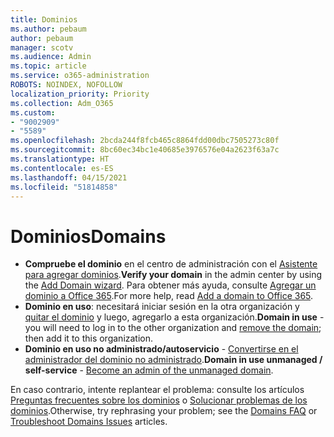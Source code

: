 ```yaml
---
title: Dominios
ms.author: pebaum
author: pebaum
manager: scotv
ms.audience: Admin
ms.topic: article
ms.service: o365-administration
ROBOTS: NOINDEX, NOFOLLOW
localization_priority: Priority
ms.collection: Adm_O365
ms.custom:
- "9002909"
- "5589"
ms.openlocfilehash: 2bcda244f8fcb465c8864fdd00dbc7505273c80f
ms.sourcegitcommit: 8bc60ec34bc1e40685e3976576e04a2623f63a7c
ms.translationtype: HT
ms.contentlocale: es-ES
ms.lasthandoff: 04/15/2021
ms.locfileid: "51814858"
---
```

# <a name="domains"></a><span data-ttu-id="d73e6-102">Dominios</span><span class="sxs-lookup"><span data-stu-id="d73e6-102">Domains</span></span>

- <span data-ttu-id="d73e6-103">**Compruebe el dominio** en el centro de administración con el [Asistente para agregar dominios](https://admin.microsoft.com/Adminportal#/Domains/Wizard).</span><span class="sxs-lookup"><span data-stu-id="d73e6-103">**Verify your domain** in the admin center by using the [Add Domain wizard](https://admin.microsoft.com/Adminportal#/Domains/Wizard).</span></span> <span data-ttu-id="d73e6-104">Para obtener más ayuda, consulte [Agregar un dominio a Office 365](https://docs.microsoft.com/microsoft-365/admin/setup/add-domain?view=o365-worldwide).</span><span class="sxs-lookup"><span data-stu-id="d73e6-104">For more help, read [Add a domain to Office 365](https://docs.microsoft.com/microsoft-365/admin/setup/add-domain?view=o365-worldwide).</span></span>
- <span data-ttu-id="d73e6-105">**Dominio en uso**: necesitará iniciar sesión en la otra organización y [quitar el dominio](https://docs.microsoft.com/microsoft-365/admin/get-help-with-domains/remove-a-domain?view=o365-worldwide) y luego, agregarlo a esta organización.</span><span class="sxs-lookup"><span data-stu-id="d73e6-105">**Domain in use** - you will need to log in to the other organization and [remove the domain](https://docs.microsoft.com/microsoft-365/admin/get-help-with-domains/remove-a-domain?view=o365-worldwide); then add it to this organization.</span></span>
- <span data-ttu-id="d73e6-106">**Dominio en uso no administrado/autoservicio** - [Convertirse en el administrador del dominio no administrado](https://docs.microsoft.com/azure/active-directory/users-groups-roles/domains-admin-takeover).</span><span class="sxs-lookup"><span data-stu-id="d73e6-106">**Domain in use unmanaged / self-service** - [Become an admin of the unmanaged domain](https://docs.microsoft.com/azure/active-directory/users-groups-roles/domains-admin-takeover).</span></span>

<span data-ttu-id="d73e6-107">En caso contrario, intente replantear el problema: consulte los artículos [Preguntas frecuentes sobre los dominios](https://docs.microsoft.com/microsoft-365/admin/setup/domains-faq?view=o365-worldwide) o [Solucionar problemas de los dominios](https://docs.microsoft.com/microsoft-365/admin/get-help-with-domains/find-and-fix-issues?view=o365-worldwide).</span><span class="sxs-lookup"><span data-stu-id="d73e6-107">Otherwise, try rephrasing your problem; see the [Domains FAQ](https://docs.microsoft.com/microsoft-365/admin/setup/domains-faq?view=o365-worldwide) or [Troubleshoot Domains Issues](https://docs.microsoft.com/microsoft-365/admin/get-help-with-domains/find-and-fix-issues?view=o365-worldwide) articles.</span></span>
